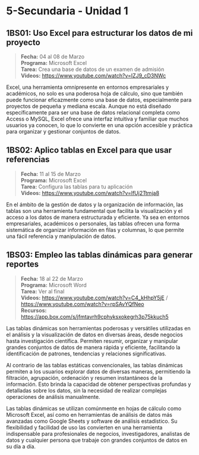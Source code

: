 # 5-Secundaria - Unidad 1

## 1BS01: Uso Excel para estructurar los datos de mi proyecto

> <i class="bi bi-calendar"></i> **Fecha:** 04 al 08 de Marzo<br><i class="bi bi-laptop"></i> **Programa:** Microsoft Excel <br><i class="bi bi-clipboard-check"></i> **Tarea:** Crea una base de datos de un examen de admisión <br><i class="bi bi-youtube txt-red"></i> **Videos:** https://www.youtube.com/watch?v=IZJ9_cD3NWc

Excel, una herramienta omnipresente en entornos empresariales y académicos, no solo es una poderosa hoja de cálculo, sino que también puede funcionar eficazmente como una base de datos, especialmente para proyectos de pequeña y mediana escala. Aunque no está diseñado específicamente para ser una base de datos relacional completa como Access o MySQL, Excel ofrece una interfaz intuitiva y familiar que muchos usuarios ya conocen, lo que lo convierte en una opción accesible y práctica para organizar y gestionar conjuntos de datos.

## 1BS02: Aplico tablas en Excel para que usar referencias

> <i class="bi bi-calendar"></i> **Fecha:** 11 al 15 de Marzo<br><i class="bi bi-laptop"></i> **Programa:** Microsoft Excel <br><i class="bi bi-clipboard-check"></i> **Tarea:** Configura las tablas para tu aplicación <br><i class="bi bi-youtube txt-red"></i> **Videos:** https://www.youtube.com/watch?v=lfUj2Ttmja8

En el ámbito de la gestión de datos y la organización de información, las tablas son una herramienta fundamental que facilita la visualización y el acceso a los datos de manera estructurada y eficiente. Ya sea en entornos empresariales, académicos o personales, las tablas ofrecen una forma sistemática de organizar información en filas y columnas, lo que permite una fácil referencia y manipulación de datos.

<div class="currentTheme">

## 1BS03: Empleo las tablas dinámicas para generar reportes

> <i class="bi bi-calendar"></i> **Fecha:** 18 al 22 de Marzo<br><i class="bi bi-laptop"></i> **Programa:** Microsoft Word<br><i class="bi bi-clipboard-check"></i> **Tarea:** Ver al final<br><i class="bi bi-youtube txt-red"></i> **Videos:** https://www.youtube.com/watch?v=C4_kHhpY5jE / https://www.youtube.com/watch?v=rpSAvYQfNeo<br><i class="bi bi-files"></i> **Recursos:** https://app.box.com/s/jfmtavrh9cphyksxokegrh3p75kkuch5


Las tablas dinámicas son herramientas poderosas y versátiles utilizadas en el análisis y la visualización de datos en diversas áreas, desde negocios hasta investigación científica. Permiten resumir, organizar y manipular grandes conjuntos de datos de manera rápida y eficiente, facilitando la identificación de patrones, tendencias y relaciones significativas.

Al contrario de las tablas estáticas convencionales, las tablas dinámicas permiten a los usuarios explorar datos de diversas maneras, permitiendo la filtración, agrupación, ordenación y resumen instantáneos de la información. Esto brinda la capacidad de obtener perspectivas profundas y detalladas sobre los datos, sin la necesidad de realizar complejas operaciones de análisis manualmente.

Las tablas dinámicas se utilizan comúnmente en hojas de cálculo como Microsoft Excel, así como en herramientas de análisis de datos más avanzadas como Google Sheets y software de análisis estadístico. Su flexibilidad y facilidad de uso las convierten en una herramienta indispensable para profesionales de negocios, investigadores, analistas de datos y cualquier persona que trabaje con grandes conjuntos de datos en su día a día.

</div>
